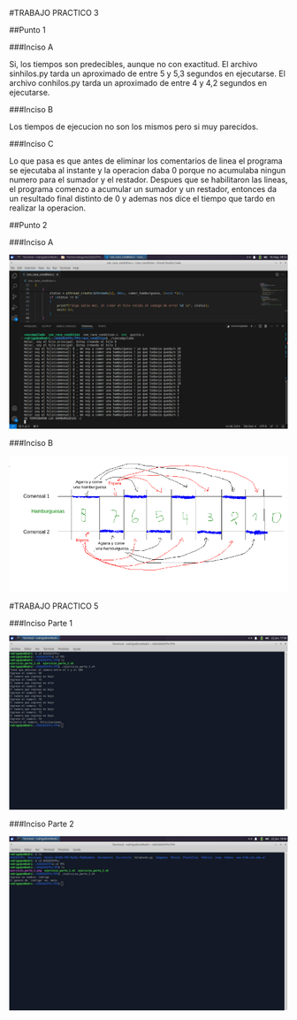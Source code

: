 #TRABAJO PRACTICO 3

##Punto 1

###Inciso A

Si, los tiempos son predecibles, aunque no con exactitud.
El archivo sinhilos.py tarda un aproximado de entre 5 y 5,3 segundos en ejecutarse.
El archivo conhilos.py tarda un aproximado de entre 4 y 4,2 segundos en ejecutarse.

###Inciso B

Los tiempos de ejecucion no son los mismos pero si muy parecidos.

###Inciso C

Lo que pasa es que antes de eliminar los comentarios de linea
el programa se ejecutaba al instante y la operacion daba 0
porque no acumulaba ningun numero para el sumador y el restador.
Despues que se habilitaron las lineas, el programa comenzo a
acumular un sumador y un restador, entonces da un resultado final
distinto de 0 y ademas nos dice el tiempo que tardo en realizar la operacion.


##Punto 2

###Inciso A

![Imagen Punto A](/TP3/punto2a.png)

###Inciso B

![Imagen Punto A](/TP3/punto2b.png)



#TRABAJO PRACTICO 5

###Inciso Parte 1

![Imagen Punto 1](/TP5/ejercicio_parte_1.png)

###Inciso Parte 2

![Imagen Punto 7](/TP5/ejercicio_parte_2.png)